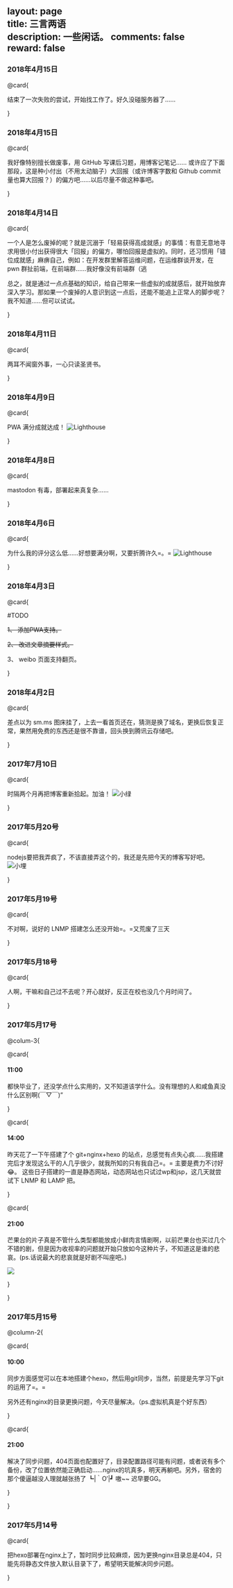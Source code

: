 layout: page     
title: 三言两语  
description: 一些闲话。 
comments: false    
reward: false     
----

### 2018年4月15日

@card{

结束了一次失败的尝试，开始找工作了。好久没碰服务器了……

}


### 2018年4月15日

@card{

我好像特别擅长做废事，用 GitHub 写课后习题，用博客记笔记……
或许应了下面那段，这是种小付出（不用太动脑子）大回报（或许博客字数和 Github commit量也算大回报？）的偏方吧……以后尽量不做这种事吧。

}

### 2018年4月14日

@card{

一个人是怎么废掉的呢？就是沉溺于「轻易获得高成就感」的事情：有意无意地寻求用很小付出获得很大「回报」的偏方，哪怕回报是虚拟的。同时，还习惯用「错位成就感」麻痹自己，例如：在开发群里解答运维问题，在运维群谈开发，在 pwn 群扯前端，在前端群……我好像没有前端群（逃

总之，就是通过一点点基础的知识，给自己带来一些虚拟的成就感后，就开始放弃深入学习。那如果一个废掉的人意识到这一点后，还能不能追上正常人的脚步呢？我不知道……但可以试试。

}


### 2018年4月11日

@card{

两耳不闻窗外事，一心只读圣贤书。

}


### 2018年4月9日

@card{

PWA 满分成就达成！
![Lighthouse](https://oem-1251690846.cos.ap-guangzhou.myqcloud.com/img/QQ20180409-130114.png)

}

### 2018年4月8日

@card{

mastodon 有毒，部署起来真复杂……

}

### 2018年4月6日

@card{

为什么我的评分这么低……好想要满分啊，又要折腾许久=。=
![Lighthouse](https://oem-1251690846.cos.ap-guangzhou.myqcloud.com/img/5B9B6021-017B-4DA6-8B97-6C2457C33EF5.png)

}

### 2018年4月3日

@card{

#TODO

~~1、 添加PWA支持。~~

~~2、 改进文章摘要样式。~~

3、 weibo 页面支持翻页。

}

### 2018年4月2日

@card{

差点以为 sm.ms 图床挂了，上去一看首页还在，猜测是换了域名，更换后恢复正常，果然用免费的东西还是很不靠谱，回头换到腾讯云存储吧。

}


### 2017年7月10日

@card{

时隔两个月再把博客重新拾起。加油！
![小绿](https://oem-1251690846.cos.ap-guangzhou.myqcloud.com/img/Jade-Wallpaper.jpg)

}

### 2017年5月20号

@card{

nodejs要把我弄疯了，不该直接弄这个的，我还是先把今天的博客写好吧。
![小埋](https://oem-1251690846.cos.ap-guangzhou.myqcloud.com/img/591ed013a1779.jpg)

}

### 2017年5月19号

@card{
    
不对啊，说好的 LNMP 搭建怎么还没开始=。=又荒废了三天

}

### 2017年5月18号

@card{

人啊，干嘛和自己过不去呢？开心就好，反正在校也没几个月时间了。

}

### 2017年5月17号

@colum-3{

@card{

#### 11:00

都快毕业了，还没学点什么实用的，又不知道该学什么。没有理想的人和咸鱼真没什么区别啊(￣▽￣)”

}

@card{

#### 14:00

昨天花了一下午搭建了个 git+nginx+hexo 的站点，总感觉有点失心疯……我搭建完后才发现这么干的人几乎很少，就我所知的只有我自己=。= 主要是费力不讨好😂。
这些日子搭建的一直是静态网站，动态网站也只试过wp和jsp，这几天就尝试下 LNMP 和 LAMP 把。

}

@card{

#### 21:00

芒果台的片子真是不管什么类型都能放成小鲜肉言情剧啊，以前芒果台也买过几个不错的剧，但是因为收视率的问题就开始只放如今这种片子，不知道这是谁的悲哀。(ps.话说最大的悲哀就是好剧不叫座吧。)

<img src="https://oem-1251690846.cos.ap-guangzhou.myqcloud.com/img/591c5e95c483a.jpg"/>

}

}

### 2017年5月15号

@column-2{

@card{

#### 10:00

同步方面感觉可以在本地搭建个hexo，然后用git同步，当然，前提是先学习下git的运用了=。=

另外还有nginx的目录更换问题，今天尽量解决。（ps.虚拟机真是个好东西）

}

@card{

#### 21:00

解决了同步问题，404页面也配置好了，目录配置路径可能有问题，或者说有多个备份，改了位置依然能正确启动……nginx的坑真多，明天再躺吧。另外，宿舍的那个傻逼越没人理就越张扬了 ┗|｀O′|┛ 嗷~~ 迟早要GG。

}

}

### 2017年5月14号

@card{

把hexo部署在nginx上了，暂时同步比较麻烦，因为更换nginx目录总是404，只能先将静态文件放入默认目录下了，希望明天能解决同步问题。

}


